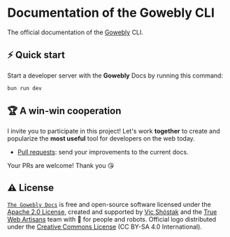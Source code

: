 # Documentation of the Gowebly CLI

The official documentation of the [Gowebly][gowebly_url] CLI.

## ⚡️ Quick start

Start a developer server with the **Gowebly** Docs by running this command:

```bash
bun run dev
```

## 🏆 A win-win cooperation

I invite you to participate in this project! Let's work **together** to create and popularize the **most useful** tool for developers on the web today.

- [Pull requests][repo_pull_request_url]: send your improvements to the current docs.

Your PRs are welcome! Thank you 😘

## ⚠️ License

[`The Gowebly Docs`][repo_url] is free and open-source software licensed under the [Apache 2.0 License][repo_license_url], created and supported by [Vic Shóstak][author_url] and the [True Web Artisans][true_web_artisans_url] team with 🩵 for people and robots. Official logo distributed under the [Creative Commons License][repo_cc_license_url] (CC BY-SA 4.0 International).

<!-- Repository links -->

[repo_url]: https://github.com/gowebly/docs
[repo_pull_request_url]: https://github.com/gowebly/docs/pulls
[repo_license_url]: https://github.com/gowebly/docs/blob/main/LICENSE
[repo_cc_license_url]: https://creativecommons.org/licenses/by-sa/4.0/

<!-- Author links -->

[author_url]: https://github.com/koddr
[true_web_artisans_url]: https://github.com/truewebartisans

<!-- README links -->

[gowebly_url]: https://github.com/gowebly/gowebly
